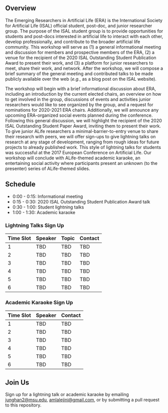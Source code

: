 ## Overview
The Emerging Researchers in Artificial Life (ERA) is the International Society for Artificial Life (ISAL) official student, post-doc, and junior researcher group. 
The purpose of the ISAL student group is to provide opportunities for students and post-docs interested in artificial life to interact with each other, develop professionally, and contribute to the broader artificial life community.
This workshop will serve as 
(1) a general informational meeting and discussion for members and prospective members of the ERA, 
(2) a venue for the recipient of the 2020 ISAL Outstanding Student Publication Award to present their work, 
and (3) a platform for junior researchers to meet, share their work, and network.
After the workshop, we will compose a brief summary of the general meeting and contributed talks to be made publicly available over the web (_e.g._, as a blog post on the ISAL website). 

The workshop will begin with a brief informational discussion about ERA, including an introduction by the current elected chairs, an overview on how to get involved in the group, discussions of events and activities junior researchers would like to see organized by the group, and a request for nominations for 2020-2021 ERA chairs. 
Additionally, we will announce any upcoming ERA-organized social events planned during the conference. Following this general discussion, we will highlight the recipient of the 2020 ISAL Outstanding Student Paper Award, inviting them to present their work. 
To give junior ALife researchers a minimal-barrier-to-entry venue to share their research with peers, we will offer sign-ups to give lightning talks on research at any stage of development, ranging from rough ideas for future projects to already published work. This style of lightning talks for students was successful at the 2017 European Conference on Artificial Life. Our workshop will conclude with ALife-themed academic karaoke, an entertaining social activity where participants present an unknown (to the presenter) series of ALife-themed slides. 

## Schedule

- 0:00 - 0:15: Informational meeting 
- 0:15 - 0:30: 2020 ISAL Outstanding Student Publication Award talk 
- 0:30 - 1:00: Student lightning talks 
- 1:00 - 1:30: Academic karaoke 

### Lightning Talks Sign Up

| Time Slot | Speaker | Topic | Contact | 
|---|---|---|---|
| 1 | TBD | TBD | TBD | 
| 2 | TBD | TBD | TBD | 
| 3 | TBD | TBD | TBD | 
| 4 | TBD | TBD | TBD | 
| 5 | TBD | TBD | TBD | 
| 6 | TBD | TBD | TBD | 


### Academic Karaoke Sign Up

| Time Slot | Speaker | Contact | 
|---|---|---|
| 1 | TBD | TBD | 
| 2 | TBD | TBD |
| 3 | TBD | TBD |
| 4 | TBD | TBD |
| 5 | TBD | TBD |
| 6 | TBD | TBD | 

## Join Us
Sign up for a lightning talk or academic karaoke by emailing junghan2@msu.edu, amlalejini@gmail.com, or by submitting a pull request to this repository. 
